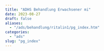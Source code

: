 ```yaml
---
title: "ADHS Behandlung Erwachsener mi"
date: 2023-08-27
draft: false
aliases:
  - "/ads/behandlung/ritalin1/pg_index.htm"
categories:
  - "ads"
slug: "pg_index"
---
```


